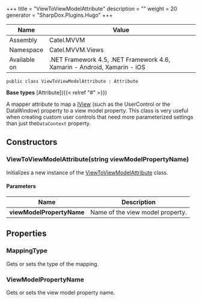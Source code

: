 

+++
title = "ViewToViewModelAttribute" 
description = ""
weight = 20
generator = "SharpDox.Plugins.Hugo"
+++

Name|Value
---|---
Assembly|Catel.MVVM
Namespace|Catel.MVVM.Views
Available on|.NET Framework 4.5, .NET Framework 4.6, Xamarin - Android, Xamarin - iOS

```
public class ViewToViewModelAttribute : Attribute
```

**Base types**
[Attribute]({{< relref "#" >}})

A mapper attribute to map a [IView](#) (such as the UserControl or the DataWindow) property to a view model property. This class is very useful when creating custom user controls that need more parameterized settings than just the`DataContext` property.

## Constructors

### ViewToViewModelAttribute(string viewModelPropertyName)

Initializes a new instance of the [ViewToViewModelAttribute](#) class.

#### Parameters

Name|Description
---|---
**viewModelPropertyName**|Name of the view model property.

## Properties

### MappingType

Gets or sets the type of the mapping.

### ViewModelPropertyName

Gets or sets the view model property name.

